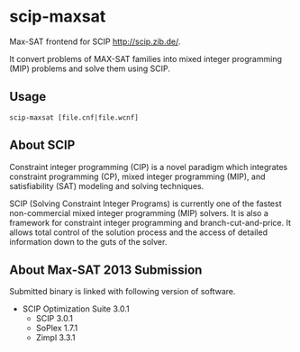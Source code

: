 scip-maxsat
===========

Max-SAT frontend for SCIP <http://scip.zib.de/>.

It convert problems of MAX-SAT families into mixed integer programming
(MIP) problems and solve them using SCIP.

Usage
-----

    scip-maxsat [file.cnf|file.wcnf]

About SCIP
----------

Constraint integer programming (CIP) is a novel paradigm which
integrates constraint programming (CP), mixed integer programming
(MIP), and satisfiability (SAT) modeling and solving techniques.

SCIP (Solving Constraint Integer Programs) is currently one of the
fastest non-commercial mixed integer programming (MIP) solvers. It is
also a framework for constraint integer programming and
branch-cut-and-price. It allows total control of the solution process
and the access of detailed information down to the guts of the solver.

About Max-SAT 2013 Submission
-----------------------------

Submitted binary is linked with following version of software.

* SCIP Optimization Suite 3.0.1
    * SCIP 3.0.1
    * SoPlex 1.7.1
    * Zimpl 3.3.1
